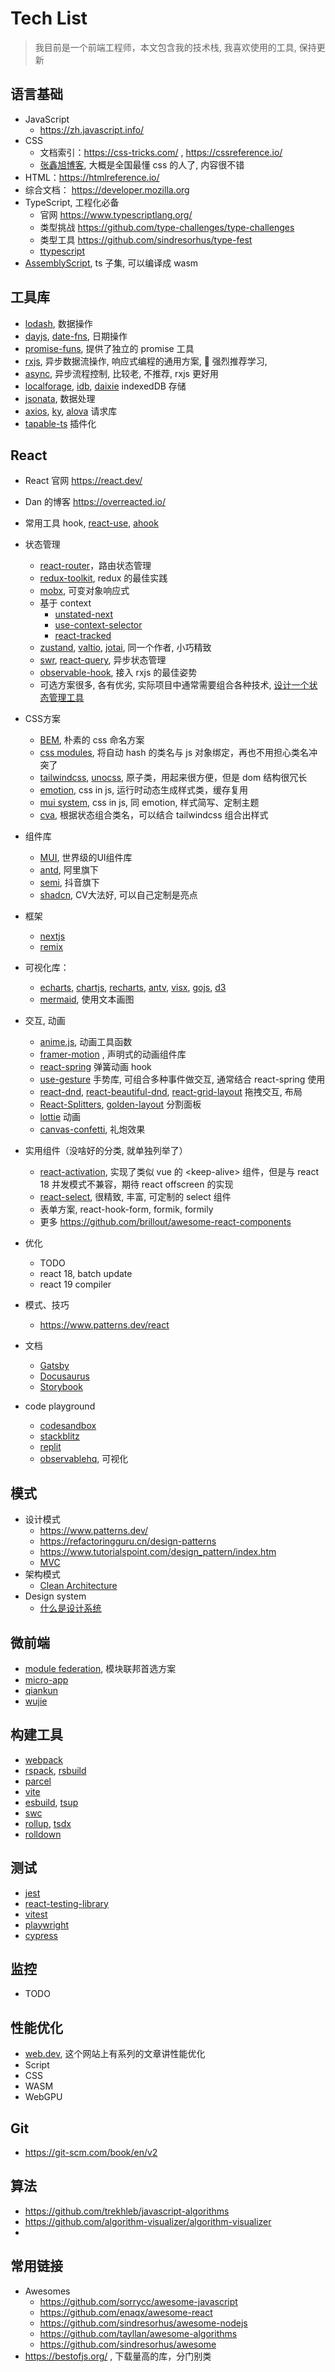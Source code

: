# Tech List
> 我目前是一个前端工程师，本文包含我的技术栈, 我喜欢使用的工具, 保持更新

## 语言基础
- JavaScript
  - https://zh.javascript.info/
- CSS
  - 文档索引：https://css-tricks.com/ ,  https://cssreference.io/
  - [张鑫旭博客](https://www.zhangxinxu.com/wordpress/category/css/), 大概是全国最懂 css 的人了, 内容很不错
- HTML：https://htmlreference.io/
- 综合文档： https://developer.mozilla.org
- TypeScript, 工程化必备 
  - 官网 https://www.typescriptlang.org/
  - 类型挑战 https://github.com/type-challenges/type-challenges
  - 类型工具 https://github.com/sindresorhus/type-fest
  - [ttypescript](https://www.npmjs.com/package/ttypescript)
- [AssemblyScript](https://www.assemblyscript.org/), ts 子集, 可以编译成 wasm  

## 工具库
- [lodash](https://lodash.com/), 数据操作
- [dayjs](https://day.js.org/), [date-fns](https://date-fns.org/), 日期操作
- [promise-funs](https://github.com/sindresorhus/promise-fun), 提供了独立的 promise 工具
- [rxjs](https://rxjs.dev/guide/overview), 异步数据流操作, 响应式编程的通用方案, 🚀 强烈推荐学习, 
- [async](https://caolan.github.io/async/v3/), 异步流程控制, 比较老, 不推荐, rxjs 更好用 
- [localforage](https://localforage.github.io/localForage/), [idb](https://github.com/jakearchibald/idb), [daixie](https://dexie.org/) indexedDB 存储
- [jsonata](https://jsonata.org/), 数据处理
- [axios](https://axios-http.com/docs/intro), [ky](https://github.com/sindresorhus/ky), [alova](https://alova.js.org/) 请求库
- [tapable-ts](https://www.npmjs.com/package/tapable-ts) 插件化

## React
- React 官网 https://react.dev/
- Dan 的博客 https://overreacted.io/
- 常用工具 hook, [react-use](https://github.com/streamich/react-use), [ahook](https://ahooks.js.org)

- 状态管理
  - [react-router](https://reactrouter.com)，路由状态管理
  - [redux-toolkit](https://redux-toolkit.js.org/introduction/getting-started), redux 的最佳实践
  - [mobx](https://mobx.js.org/README.html), 可变对象响应式 
  - 基于 context
    -  [unstated-next](https://github.com/jamiebuilds/unstated-next)
    -  [use-context-selector](https://github.com/dai-shi/use-context-selector)
    -  [react-tracked](https://github.com/dai-shi/react-tracked)
  - [zustand](https://zustand-demo.pmnd.rs/), [valtio](https://valtio.pmnd.rs/), [jotai](https://jotai.org/), 同一个作者, 小巧精致
  - [swr](https://swr.vercel.app/), [react-query](https://tanstack.com/query/latest/docs/framework/react/overview), 异步状态管理
  - [observable-hook](https://observable-hooks.js.org/), 接入 rxjs 的最佳姿势
  - 可选方案很多, 各有优劣, 实际项目中通常需要组合各种技术, [设计一个状态管理工具](./state-management/design.md)

- CSS方案
  - [BEM](https://getbem.com/), 朴素的 css 命名方案
  - [css modules](https://github.com/css-modules/css-modules), 将自动 hash 的类名与 js 对象绑定，再也不用担心类名冲突了
  - [tailwindcss](https://tailwindcss.com/), [unocss](https://unocss.dev/), 原子类，用起来很方便，但是 dom 结构很冗长
  - [emotion](https://emotion.sh/docs/@emotion/react), css in js, 运行时动态生成样式类，缓存复用
  - [mui system](https://mui.com/system/getting-started/), css in js, 同 emotion, 样式简写、定制主题
  - [cva](https://cva.style/docs/getting-started/variants), 根据状态组合类名，可以结合 tailwindcss 组合出样式

- 组件库
  - [MUI](https://mui.com/core/), 世界级的UI组件库
  - [antd](https://ant.design/components/overview-cn/), 阿里旗下 
  - [semi](https://semi.design/), 抖音旗下 
  - [shadcn](https://ui.shadcn.com/docs), CV大法好, 可以自己定制是亮点

- 框架
  - [nextjs](https://nextjs.org/)
  - [remix](https://remix.run/)

- 可视化库：
  - [echarts](https://www.echartsjs.com/zh/index.html), [chartjs](https://www.chartjs.org/), [recharts](http://recharts.org/en-US/), [antv](https://antv.antgroup.com/), [visx](https://airbnb.io/visx/), [gojs](https://gojs.net/latest/index.html), [d3](https://d3js.org/)
  - [mermaid](https://mermaid.js.org/intro/), 使用文本画图

- 交互, 动画
  - [anime.js](https://animejs.com/), 动画工具函数
  - [framer-motion](framer-motion) , 声明式的动画组件库
  - [react-spring](https://www.react-spring.dev/) 弹簧动画 hook
  - [use-gesture](https://use-gesture.netlify.app/) 手势库, 可组合多种事件做交互, 通常结合 react-spring 使用
  - [react-dnd](https://react-dnd.github.io/react-dnd/), [react-beautiful-dnd](https://github.com/atlassian/react-beautiful-dnd), [react-grid-layout](https://github.com/react-grid-layout/react-grid-layout) 拖拽交互, 布局
  - [React-Splitters](https://github.com/martinnov92/React-Splitters), [golden-layout](https://golden-layout.com/) 分割面板
  - [lottie](https://github.com/airbnb/lottie-web) 动画
  - [canvas-confetti](https://www.npmjs.com/package/canvas-confetti), 礼炮效果

- 实用组件（没啥好的分类, 就单独列举了）
  - [react-activation](https://github.com/CJY0208/react-activation), 实现了类似 vue 的 \<keep-alive\> 组件，但是与 react 18 并发模式不兼容，期待 react offscreen 的实现
  - [react-select](https://react-select.com/home), 很精致, 丰富, 可定制的 select 组件
  - 表单方案, react-hook-form, formik, formily
  - 更多 https://github.com/brillout/awesome-react-components
  
- 优化
  - TODO
  - react 18, batch update
  - react 19 compiler

- 模式、技巧
  - https://www.patterns.dev/react

- 文档
  - [Gatsby](https://www.gatsbyjs.org/docs/)
  - [Docusaurus](https://docusaurus.io/)
  - [Storybook](https://storybook.js.org/)
- code playground
  - [codesandbox](https://codesandbox.io/)
  - [stackblitz](https://stackblitz.com/)
  - [replit](https://replit.com)
  - [observablehq](https://observablehq.com/), 可视化

## 模式
- 设计模式
  - https://www.patterns.dev/
  - https://refactoringguru.cn/design-patterns
  - https://www.tutorialspoint.com/design_pattern/index.htm
  - [MVC](https://developer.mozilla.org/en-US/docs/Glossary/MVC)
- 架构模式
  - [Clean Architecture](https://blog.cleancoder.com/uncle-bob/2012/08/13/the-clean-architecture.html)
- Design system
  - [什么是设计系统](https://pixso.cn/designskills/what-is-a-design-system/)

## 微前端
- [module federation](https://module-federation.io/), 模块联邦首选方案
- [micro-app](https://micro-zoe.github.io/micro-app/)
- [qiankun](https://qiankun.umijs.org/zh/guide)
- [wujie](https://github.com/Tencent/wujie)

## 构建工具
- [webpack](https://webpack.js.org/)
- [rspack](https://rspack.dev/), [rsbuild](https://rsbuild.dev/)
- [parcel](https://parceljs.org/)
- [vite](https://vitejs.dev/)
- [esbuild](https://esbuild.github.io/), [tsup](https://tsup.egoist.dev/)
- [swc](https://swc.rs/)
- [rollup](https://rollupjs.org/), [tsdx](https://tsdx.io/)
- [rolldown](https://rolldown.rs/)

## 测试
- [jest](https://jestjs.io/)
- [react-testing-library](https://testing-library.com/docs/react-testing-library/intro/)
- [vitest](https://vitest.dev/)
- [playwright](https://playwright.dev/)
- [cypress](https://www.cypress.io/)

## 监控
- TODO

## 性能优化
- [web.dev](https://web.dev/explore), 这个网站上有系列的文章讲性能优化
- Script
- CSS
- WASM
- WebGPU

## Git
- https://git-scm.com/book/en/v2

## 算法
- https://github.com/trekhleb/javascript-algorithms
- https://github.com/algorithm-visualizer/algorithm-visualizer
- 

## 常用链接
- Awesomes
  - https://github.com/sorrycc/awesome-javascript
  - https://github.com/enaqx/awesome-react
  - https://github.com/sindresorhus/awesome-nodejs
  - https://github.com/tayllan/awesome-algorithms
  - https://github.com/sindresorhus/awesome
- https://bestofjs.org/ , 下载量高的库，分门别类

